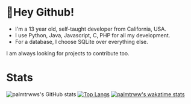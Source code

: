 # 👋Hey Github!

- I'm a 13 year old, self-taught developer from California, USA. 
- I use Python, Java, Javascript, C, PHP for all my development. 
- For a database, I choose SQLite over everything else.

I am always looking for projects to contribute too.

# Stats
![palmtrwws's GitHub stats](https://github-readme-stats.vercel.app/api?username=palmtrwwisadev&show_icons=true&theme=radical)
[![Top Langs](https://github-readme-stats.vercel.app/api/top-langs/?username=palmtrww&layout=compact&theme=radical)](https://github.com/anuraghazra/github-readme-stats)
[![palmtrww's wakatime stats](https://github-readme-stats.vercel.app/api/wakatime?username=palmtrwwisadev)](https://github.com/anuraghazra/github-readme-stats)


